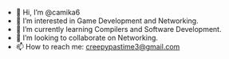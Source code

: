 - 👋 Hi, I’m @camika6
- 👀 I’m interested in Game Development and Networking.
- 🌱 I’m currently learning Compilers and Software Development.
- 💞️ I’m looking to collaborate on Networking.
- 📫 How to reach me: creepypastime3@gmail.com
